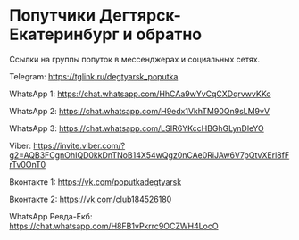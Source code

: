 # Попутчики Дегтярск-Екатеринбург и обратно

Ссылки на группы попуток в мессенджерах и социальных сетях.

Telegram: https://tglink.ru/degtyarsk_poputka

WhatsApp 1: https://chat.whatsapp.com/HhCAa9wYvCqCXDqrvwvKKo

WhatsApp 2: https://chat.whatsapp.com/H9edx1VkhTM90Qn9sLM9vV

WhatsApp 3: https://chat.whatsapp.com/LSIR6YKccHBGhGLynDleYO

Viber: https://invite.viber.com/?g2=AQB3FCgnOhIQD0kkDnTNoB14X54wQgz0nCAe0RiJAw6V7pQtvXErl8fFrTv0OnT0

Вконтакте 1: https://vk.com/poputkadegtyarsk

Вконтакте 2: https://vk.com/club184526180

WhatsApp Ревда-Екб: https://chat.whatsapp.com/H8FB1vPkrrc9OCZWH4LocO
